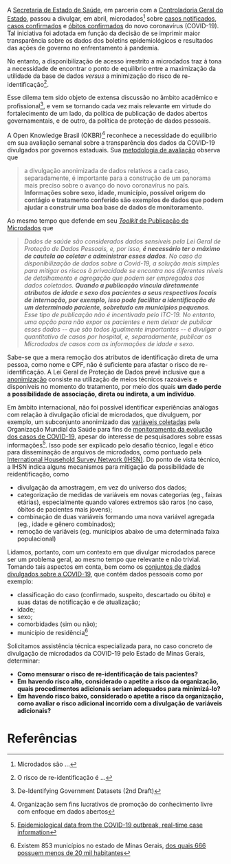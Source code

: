A [Secretaria de Estado de Saúde](https://www.saude.mg.gov.br/coronavirus), em parceria com a [Controladoria Geral do Estado](http://cge.mg.gov.br/noticias-artigos/740-novos-dados-sobre-a-covid-19-em-mg-disponibilizados-em-formato-aberto), passou a divulgar, em abril, microdados[^microdados] sobre [casos notificados](http://www.transparencia.dadosabertos.mg.gov.br/dataset/casos-notificados-coronavirus), [casos confirmados](http://www.transparencia.dadosabertos.mg.gov.br/dataset/casos-confirmados-coronavirus) e [óbitos confirmados](http://www.transparencia.dadosabertos.mg.gov.br/dataset/obitos-confirmados-coronavirus) do novo coronavírus (COVID-19). Tal iniciativa foi adotada em função da decisão de se imprimir maior transparência sobre os dados dos boletins epidemiológicos e resultados das ações de governo no enfrentamento à pandemia.

[^microdados]: Microdados são ...

No entanto, a disponibilização de acesso irrestrito a microdados traz à tona a necessidade de encontrar o ponto de equilíbrio entre a maximização da utilidade da base de dados _versus_ a minimização do risco de re-identificação[^re-identificacao]. 

[^re-identificacao]: O risco de re-identificação é ...

Esse dilema tem sido objeto de extensa discussão no âmbito acadêmico e profissional[^garfinkel2016], e vem se tornando cada vez mais relevante em virtude do fortalecimento de um lado, da política de publicação de dados abertos governamentais, e de outro, da política de proteção de dados pessoais.

[^garfinkel2016]: De-Identifying Government Datasets (2nd Draft)

A Open Knowledge Brasil (OKBR)[^okbr] reconhece a necessidade do equilibrio em sua avaliação semanal sobre a transparência dos dados da COVID-19 divulgados por governos estaduais. Sua [metodologia de avaliação](https://transparenciacovid19.ok.org.br/files/Nota_Metodologica_Transparencia_da_Covid-19V.2.pdf) observa que

[^okbr]: Organização sem fins lucrativos de promoção do conhecimento livre com enfoque em dados abertos

> a divulgação anonimizada de dados relativos a cada caso, separadamente, é importante para a construção de um panorama mais preciso sobre o avanço do novo coronavírus no país. **Informações sobre sexo, idade, município, possível origem do contágio e tratamento conferido são exemplos de dados que podem ajudar a construir uma boa base de dados de monitoramento**.

Ao mesmo tempo que defende em seu [_Toolkit_ de Publicação de Microdados](https://transparenciacovid19.ok.org.br/files/Toolkit_1_microdados_basicos.pdf) que 

> _Dados de saúde são considerados dados sensíveis pela Lei Geral de Proteção de Dados Pessoais, e, por isso, **é necessário ter o máximo de cautela ao coletar e administrar esses dados**. No caso da disponibilização de dados sobre a Covid-19, a solução mais simples para mitigar os riscos à privacidade se encontra nos diferentes níveis de detalhamento e agregação que podem ser empregados aos dados coletados. **Quando a publicação vincula diretamente atributos de idade e sexo dos pacientes a seus respectivos locais de internação, por exemplo, isso pode facilitar a identificação de um determinado paciente, sobretudo em municípios pequenos**. Esse tipo de publicação não é incentivada pelo ITC-19. No entanto, uma opção para não expor os pacientes e nem deixar de publicar esses dados -- que são todos igualmente importantes -- é divulgar o quantitativo de casos por hospital, e, separadamente, publicar os Microdados de casos com as informações de idade e sexo_. 

Sabe-se que a mera remoção dos atributos de identificação direta de uma pessoa, como nome e CPF, não é suficiente para afastar o risco de re-identificação. A Lei Geral de Proteção de Dados prevê inclusive que a [anonimização](http://www.planalto.gov.br/ccivil_03/_ato2015-2018/2018/lei/L13709.htm#art5) consiste na utilização de meios técnicos razoáveis e disponíveis no momento do tratamento, por meio dos quais __um dado perde a possibilidade de associação, direta ou indireta, a um indivíduo__.

Em âmbito internacional, não foi possível identificar experiências análogas com relação à divulgação oficial de microdados, que divulguem, por exemplo, um subconjunto anonimizado das [variáveis coletadas](https://www.who.int/who-documents-detail/data-dictionary-for-case-based-reporting-form) pela Organização Mundial da Saúde para fins de [monitoramento da evolução dos casos de COVID-19](https://www.who.int/emergencies/diseases/novel-coronavirus-2019/technical-guidance/surveillance-and-case-definitions), apesar do interesse de pesquisadores sobre essas informações[^case-level-data]. 
Isso pode ser explicado pelo desafio técnico, legal e ético para disseminação de arquivos de microdados, como pontuado pela [International Household Survey Network (IHSN)](https://ihsn.org/dissemination-of-microdata-files). Do ponto de vista técnico, a IHSN indica alguns mecanismos para mitigação da possibilidade de reidentificação, como

* divulgação da amostragem, em vez do universo dos dados;
* categorização de medidas de variáveis em novas categorias (eg., faixas etárias), especialmente quando valores extremos são raros (no caso, óbitos de pacientes mais jovens);
* combinação de duas variáveis formando uma nova variável agregada (eg., idade e gênero combinados);
* remoção de variáveis (eg. municípios abaixo de uma determinada faixa populacional)

[^case-level-data]: [Epidemiological data from the COVID-19 outbreak, real-time case information](https://www.nature.com/articles/s41597-020-0448-0)

Lidamos, portanto, com um contexto em que divulgar microdados parece ser um problema geral, ao mesmo tempo que relevante e não trivial. Tomando tais aspectos em conta, bem como os [conjuntos de dados divulgados sobre a COVID-19](http://www.transparencia.dadosabertos.mg.gov.br/organization/secretaria-de-estado-de-saude), que contém dados pessoais como por exemplo:

- classificação do caso (confirmado, suspeito, descartado ou óbito) e suas datas de notificação e de atualização;
- idade;
- sexo;
- comorbidades (sim ou não);
- município de residência[^porte-municipios]

[^porte-municipios]: Existem 853 municípios no estado de Minas Gerais, [dos quais 666 possuem menos de 20 mil habitantes](https://pt.wikipedia.org/wiki/Lista_de_munic%C3%ADpios_de_Minas_Gerais_por_popula%C3%A7%C3%A3o)

Solicitamos assistência técnica especializada para, no caso concreto de divulgação de microdados da COVID-19 pelo Estado de Minas Gerais, determinar:

* __Como mensurar o risco de re-identificação de tais pacientes?__
* __Em havendo risco alto, considerado o apetite a risco da organização, quais procedimentos adicionais seriam adequados para minimizá-lo?__
* __Em havendo risco baixo, considerado o apetite a risco da organização, como avaliar o risco adicional incorrido com a divulgação de variáveis adicionais?__

# Referências